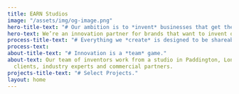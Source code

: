 ```yaml
---
title: EARN Studios
image: "/assets/img/og-image.png"
hero-title-text: "# Our ambition is to *invent* businesses that get the world talking."
hero-text: We’re an innovation partner for brands that want to invent or grow disruptive businesses. We also invest in our own ideas and apply the learnings to our client projects.
process-title-text: "# Everything we *create* is designed to be shareable and deliver long-term revenue."
process-text: 
about-title-text: "# Innovation is a *team* game."
about-text: Our team of inventors work from a studio in Paddington, London, alongside
  clients, industry experts and commercial partners.
projects-title-text: "# Select Projects."
layout: home
---
```


